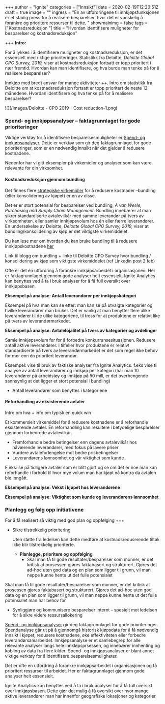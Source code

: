+++
author = "Ignite"
categories = ["Innsikt"]
date = 2020-02-19T12:20:51Z
draft = true
image = ""
ingress = "En av utfordringene til innkjøpsfunksjonen er et stadig press for å realisere besparelser, hvor det er vanskelig å forankre og prioritere ressurser til dette. "
showmainimg = false
tags = ["Kostnadsreduksjon "]
title = "Hvordan identifisere muligheter for besparelser og kostnadsreduksjon"

+++
**Intro:**

For å lykkes i å identifisere muligheter og kostnadsreduksjon, er det essensielt med riktige prioriteringer. Statistikk fra Deloitte, _Deloitte Global CPO Survey, 2019,_ viser at kostnadsreduksjon fortsatt er topp prioritert i nær fremtid. Hvordan kan man identifisere, og hva burde man tenke på for å realisere besparelser?

Innkjøp med bredt ansvar for mange aktiviteter ++. Intro om statistikk fra Deloitte om at kostnadsreduksjon fortsatt er topp prioritert de neste 12 månedene. Hvordan identifisere og hva tenke på for å realisere besparelser?

![](/images/Deloitte - CPO 2019 - Cost reduction-1.png)

### Spend- og innkjøpsanalyser – faktagrunnlaget for gode prioriteringer

Viktige verktøy for å identifisere besparelsesmuligheter er [Spend- og innkjøpsanalyser](https://www.ignite.no/blogg/innsikt/hva-er-spendanalyse/). Dette er verktøy som gir deg faktagrunnlaget for gode prioriteringer, som er en nødvendig innsikt når det gjelder å redusere kostnadene. 

Nedenfor har vi gitt eksempler på virkemidler og analyser som kan være relevante for din virksomhet. 

#### Kostnadsreduksjon gjennom bundling

Det finnes flere [strategiske virkemidler](https://www.ignite.no/blogg/innsikt/8-virkemidler-for-å-redusere-innkjøpskostnadene/) for å redusere kostnader –bundling (eller konsolidering av kjøpet) er en av disse.

Det er er stort potensial for besparelser ved bundling, _A van Weele, Purchasing and Supply Chain Management._ Bundling innebærer at man sikrer standardiserte avtalevilkår med samme leverandør på tvers av virksomheten, eller samler innkjøpsvolum hos én eller færre leverandører. En undersøkelse av Deloitte, _Deloitte Global CPO Survey, 2019,_ viser at bundling/konsolidering av kjøp er det viktigste virkemiddelet. 

Du kan lese mer om hvordan du kan bruke bundling til å redusere innkjøpskostnadene [her](https://www.ignite.no/blogg/cases/hvordan-bruke-bundling-til-å-redusere-innkjøpskostnadene/)

Link til blogg om bundling + linke til Deloitte CPO Survey hvor bundling / konsolidering av kjøp som viktigste virkemiddelet (ref Linkedin post 2.feb)

Ofte er det en utfordring å forankre innkjøpsarbeidet i organisasjonen. Her er faktagrunnlaget gjennom gode analyser helt essensielt. Ignite Analytics kan benyttes ved å ta i bruk analyser for å få full oversikt over innkjøpsbasen. 

**Eksempel på analyse: Antall leverandører per innkjøpskategori**

Eksempel på hva man kan se etter: man kan se på utvalgte kategorier og hvilke leverandører man bruker. Det er vanlig at man benytter flere ulike leverandører til de ulike kategoriene, til tross for at produktene er relativt like på tvers av leverandørmarkedet.

**Eksempel på analyse: Avtalelojalitet på tvers av kategorier og avdelinger**

Samle innkjøpsvolum for for å forbedre konkurransesituasjonen. Redusere antall aktive leverandører. I tilfeller hvor produktene er relativt standardiserte på tvers av leverandørmarkedet er det som regel ikke behov for mer enn én prioritert leverandør.

Eksempel: vise til bruk av faktiske analyser fra Ignite Analytics. f.eks vise til analyse av antall leverandører og innkjøp per kategori (har man 10 leverandører på arbeidstøy og innkjøp på 50 mill, er det overhengende sannsynlig at det ligger et stort potensial i bundling)

* Antall leverandører som benyttes i kategoriene

#### Reforhandling av eksisterende avtaler

Intro om hva + info om typisk en quick win

Et kommersielt virkemiddel for å redusere kostnadene er å reforhandle eksisterende avtaler. En reforhandling kan resultere i betydelige besparelser gjennom forbedrede avtalevilkår.

* Fremforhandle bedre betingelser enn dagens avtalevilkår hos nåværende leverandører, med fokus på lavere priser
* Vurdere avtaleforlengelse mot bedre prisbetingelser
* Leverandørens lønnsomhet og vår viktighet som kunde

F.eks: se på tidligere avtaler som er blitt gjort og se om det er noe man kan reforhandle i forhold til hvor mye volum man har kjøpt nå kontra da avtalen ble inngått.

**Eksempel på analyse: Vekst i kjøpet hos leverandørene**

**Eksempel på analyse: Viktighet som kunde og leverandørens lønnsomhet**

### Planlegg og følg opp initiativene

For å få realisert så viktig med god plan og oppfølging +++

* Sikre tilstrekkelig prioritering

  Uten støtte fra ledelsen kan dette medføre at kostnadsreduserende tiltak ikke blir tilstrekkelig prioriterte.
  * **Planlegge, prioritere og oppfølging**
    * Skal man få til gode resultater/besparelser som monner, er det kritisk at prosessen gjøres faktabasert og strukturert. Gjøres det ad-hoc uten god data og en plan som ligger til grunn, vil man neppe kunne hente ut det fulle potensialet

Skal man få til gode resultater/besparelser som monner, er det kritisk at prosessen gjøres faktabasert og strukturert. Gjøres det ad-hoc uten god data og en plan som ligger til grunn, vil man neppe kunne hente ut det fulle potensialet man har behov for

* Synliggjøre og kommunisere besparelser internt – spesielt mot ledelsen for å sikre videre ressursallokering

[Spend- og innkjøpsanalyser](https://www.ignite.no/blogg/innsikt/hva-er-spendanalyse/) gir deg faktagrunnlaget for gode prioriteringer. Spendanalyse går ut på å gjennomgå historisk kjøpsdata for å få nødvendig innsikt i kjøpet, redusere kostnadene, øke effektiviteten eller forbedre leverandørsamarbeidet. Innkjøpsanalyse er et samlebegrep for alle relevante analyser langs hele innkløpsprsessen, og innebærer innhenting og kobling av data fra flere kilder. Spend- og innkjøpsanalyser er blant annet viktige verktøy for å identifisere besparelsesmuligheter.

Det er ofte en utfordring å forankre innkjøpsarbeidet i organisasjonen og få prioritert ressurser til arbeidet. Her er faktagrunnlaget gjennom gode analyser helt essensielt.

Ignite Analytics kan benyttes ved å ta i bruk analyser for å få full oversikt over innkjøpsbasen. Dette gjør det mulig å få oversikt over hvor mange aktive leverandører man har innenfor geografiske lokasjoner og kategorier.